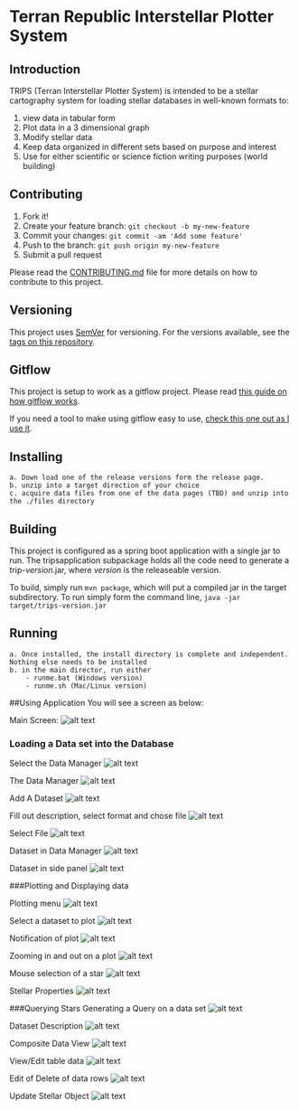 # Terran Republic Interstellar Plotter System
## Introduction

TRIPS (Terran Interstellar Plotter System) is intended to be a stellar cartography system for loading stellar databases in well-known formats to:
1. view data in tabular form
2. Plot data in a 3 dimensional graph
3. Modify stellar data 
4. Keep data organized in different sets based on purpose and interest
5. Use for either scientific or science fiction writing purposes (world building)


## Contributing

1. Fork it!
2. Create your feature branch: `git checkout -b my-new-feature`
3. Commit your changes: `git commit -am 'Add some feature'`
4. Push to the branch: `git push origin my-new-feature`
5. Submit a pull request

Please read the [CONTRIBUTING.md](CONTRIBUTING.md) file for more details on how
to contribute to this project.

## Versioning

This project uses [SemVer](http://semver.org/) for versioning. For the versions
available, see the [tags on this repository](https://github.com/ljramones/trips/tags).

## Gitflow
This project is setup to work as a gitflow project. Please read [this guide on how gitflow works](https://nvie.com/posts/a-successful-git-branching-model/).

If you need a tool to make using gitflow easy to use, [check this one out as I use it](https://danielkummer.github.io/git-flow-cheatsheet/).

## Installing
    a. Down load one of the release versions form the release page.
    b. unzip into a target direction of your choice
    c. acquire data files from one of the data pages (TBD) and unzip into the ./files directory

## Building
This project is configured as a spring boot application with a single jar to run.
The tripsapplication subpackage holds all the code need to generate a trip-_version_.jar, where _version_ is the releaseable version.

To build, simply run `mvn package`, which will put a compiled jar in the target subdirectory.
To run simply form the command line, `java -jar target/trips-version.jar`

## Running
    a. Once installed, the install directory is complete and independent. Nothing else needs to be installed
    b. in the main director, run either
        - runme.bat (Windows version)
        - runme.sh (Mac/Linux version)
        
        
##Using Application
You will see a screen as below:

Main Screen: 
![alt text](assets/1MainScreenStart.png "Main Screen")

### Loading a Data set into the Database

Select the Data Manager
![alt text](assets/2SelectDataManager.png "Select Data Manager")

The Data Manager
![alt text](assets/3DataManager.png "Data Manager")

Add A Dataset
![alt text](assets/4AddDataSet.png "Add a dataset")

Fill out description, select format and chose file
![alt text](assets/5FillOutSelectFormat.png "Choose set")

Select File
![alt text](assets/6SelectFile_Mac.png "Select File")

Dataset in Data Manager
![alt text](assets/7AfterLoaded.png "File loaded")

Dataset in side panel
![alt text](assets/8DataSetInSidePanel.png "After loaded")

###Plotting and Displaying data

Plotting menu
![alt text](assets/9PlotStars.png "Plot Menu")

Select a dataset to plot
![alt text](assets/10SelectDataSetToPlot.png "Selection")

Notification of plot
![alt text](assets/11PlotNotification.png "Notification")

Zooming in and out on a plot
![alt text](assets/12ZoomInOnPlot.png "Plot zoom")

Mouse selection of a star
![alt text](assets/13MouseHoverSelect.png "Mouse selection")

Stellar Properties
![alt text](assets/14QueryDialog.png "Properties")

###Querying Stars
Generating a Query on a data set
![alt text](assets/15QueryDialog.png "Query")

Dataset Description
![alt text](assets/16DataSetDescribe.png "Describe")

Composite Data View
![alt text](assets/17CompositePlotQueryView.png "Composite")

View/Edit table data
![alt text](assets/18ViewEditData.png "View/Edit data")

Edit of Delete of data rows
![alt text](assets/19EditDelete.png "edit/delete")

Update Stellar Object
![alt text](assets/20EditStar.png "Update Stellar Object")





